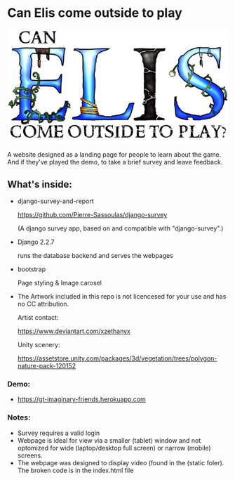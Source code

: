 # Can Elis come outside to play
![Logo of the project](https://github.com/Genji-MS/Game_Website_Heroku_version/blob/master/static/Logo_shiny_mid.png)

A website designed as a landing page for people to learn about the game. And if they've played the demo, to take a brief survey and leave feedback.

## What's inside:

- django-survey-and-report 

  https://github.com/Pierre-Sassoulas/django-survey

  (A django survey app, based on and compatible with "django-survey".)

- Django 2.2.7

  runs the database backend and serves the webpages

- bootstrap

  Page styling & Image carosel

- The Artwork included in this repo is not licencesed for your use and has no CC attribution.

  Artist contact:

  https://www.deviantart.com/xzethanyx

  Unity scenery:

  https://assetstore.unity.com/packages/3d/vegetation/trees/polygon-nature-pack-120152

### Demo:

- https://gt-imaginary-friends.herokuapp.com

### Notes:

- Survey requires a valid login
- Webpage is ideal for view via a smaller (tablet) window and not optomized for wide (laptop/desktop full screen) or narrow (mobile) screens.
- The webpage was designed to display video (found in the (static foler). The broken code is in the index.html file
